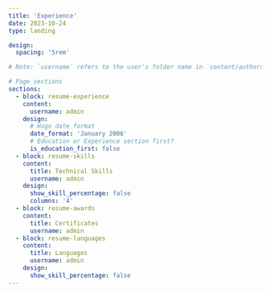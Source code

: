 ```yaml
---
title: 'Experience'
date: 2023-10-24
type: landing

design:
  spacing: '5rem'

# Note: `username` refers to the user's folder name in `content/authors/`

# Page sections
sections:
  - block: resume-experience
    content:
      username: admin
    design:
      # Hugo date format
      date_format: 'January 2006'
      # Education or Experience section first?
      is_education_first: false
  - block: resume-skills
    content:
      title: Technical Skills
      username: admin
    design:
      show_skill_percentage: false
      columns: '4'
  - block: resume-awards
    content:
      title: Certificates
      username: admin
  - block: resume-languages
    content:
      title: Languages
      username: admin
    design:
      show_skill_percentage: false
---
```

